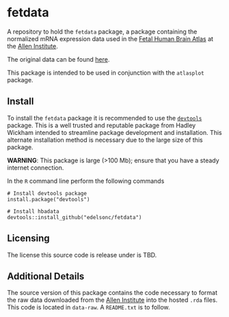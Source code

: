 # fetdata
A repository to hold the `fetdata` package, a package containing the normalized mRNA expression data used in the [Fetal Human Brain Atlas](http://human.brain-map.org/) at the [Allen Institute](https://www.alleninstitute.org/).

The original data can be found [here](http://www.brainspan.org/static/download.html).

This package is intended to be used in conjunction with the `atlasplot` package.

## Install
To install the `fetdata` package it is recommended to use the
[`devtools`](https://github.com/hadley/devtools) package. This is a well trusted and reputable package from Hadley Wickham intended to streamline package development and installation. This alternate installation method is necessary due to the large size of this package.

**WARNING**: This package is large (>100 Mb); ensure that you have a
steady internet connection.

In the `R` command line perform the following commands
```
# Install devtools package
install.package("devtools")

# Install hbadata
devtools::install_github("edelsonc/fetdata")
```

## Licensing
The license this source code is release under is TBD.

## Additional Details
The source version of this package contains the code necessary to format the raw data downloaded from the [Allen Institute](http://human.brain-map.org/static/download) into the hosted `.rda` files. This code is located in `data-raw`. A `README.txt` is to follow.
